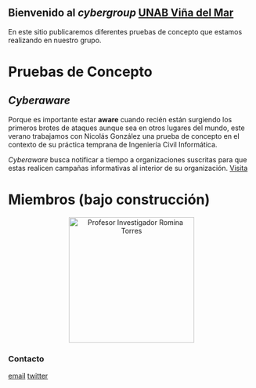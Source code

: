 ## Bienvenido al *cybergroup* [UNAB Viña del Mar](https://twitter.com/inf_unab_vm) 

En este sitio publicaremos diferentes pruebas de concepto que estamos realizando en nuestro grupo.

# Pruebas de Concepto
## *Cyberaware* 
Porque es importante estar **aware** cuando recién están surgiendo los primeros brotes de ataques aunque sea en otros lugares del mundo, este verano trabajamos con Nicolás González una prueba de concepto en el contexto de su práctica temprana de Ingeniería Civil Informática.  

*Cyberaware* busca notificar a tiempo a organizaciones suscritas para que estas realicen campañas informativas al interior de su organización. 
[Visita](http://cyberaware.informatica-unab-vm.cl)



# Miembros (bajo construcción)
<p align="center">
  <img src="https://github.com/RT-UNAB/cybergroup/blob/master/RT.jpg" width="256" title="Profesor Investigador Romina Torres">
</p>



### Contacto
[email](mailto:romina.torres@unab.cl) [twitter](https://twitter.com/rominabot)
